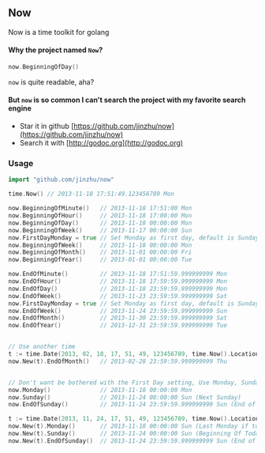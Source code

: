 ## Now

Now is a time toolkit for golang

#### Why the project named `Now`?

```go
now.BeginningOfDay()
```
`now` is quite readable, aha?

#### But `now` is so common I can't search the project with my favorite search engine

* Star it in github [https://github.com/jinzhu/now](https://github.com/jinzhu/now)
* Search it with [http://godoc.org](http://godoc.org)

### Usage

```go
import "github.com/jinzhu/now"

time.Now() // 2013-11-18 17:51:49.123456789 Mon

now.BeginningOfMinute()   // 2013-11-18 17:51:00 Mon
now.BeginningOfHour()     // 2013-11-18 17:00:00 Mon
now.BeginningOfDay()      // 2013-11-18 00:00:00 Mon
now.BeginningOfWeek()     // 2013-11-17 00:00:00 Sun
now.FirstDayMonday = true // Set Monday as first day, default is Sunday
now.BeginningOfWeek()     // 2013-11-18 00:00:00 Mon
now.BeginningOfMonth()    // 2013-11-01 00:00:00 Fri
now.BeginningOfYear()     // 2013-01-01 00:00:00 Tue

now.EndOfMinute()         // 2013-11-18 17:51:59.999999999 Mon
now.EndOfHour()           // 2013-11-18 17:59:59.999999999 Mon
now.EndOfDay()            // 2013-11-18 23:59:59.999999999 Mon
now.EndOfWeek()           // 2013-11-23 23:59:59.999999999 Sat
now.FirstDayMonday = true // Set Monday as first day, default is Sunday
now.EndOfWeek()           // 2013-11-24 23:59:59.999999999 Sun
now.EndOfMonth()          // 2013-11-30 23:59:59.999999999 Sat
now.EndOfYear()           // 2013-12-31 23:59:59.999999999 Tue


// Use another time
t := time.Date(2013, 02, 18, 17, 51, 49, 123456789, time.Now().Location())
now.New(t).EndOfMonth()   // 2013-02-28 23:59:59.999999999 Thu


// Don't want be bothered with the First Day setting, Use Monday, Sunday
now.Monday()              // 2013-11-18 00:00:00 Mon
now.Sunday()              // 2013-11-24 00:00:00 Sun (Next Sunday)
now.EndOfSunday()         // 2013-11-24 23:59:59.999999999 Sun (End of next Sunday)

t := time.Date(2013, 11, 24, 17, 51, 49, 123456789, time.Now().Location()) // 2013-11-24 17:51:49.123456789 Sun
now.New(t).Monday()       // 2013-11-18 00:00:00 Sun (Last Monday if today is Sunday)
now.New(t).Sunday()       // 2013-11-24 00:00:00 Sun (Beginning Of Today if today is Sunday)
now.New(t).EndOfSunday()  // 2013-11-24 23:59:59.999999999 Sun (End of Today if today is Sunday)
```
